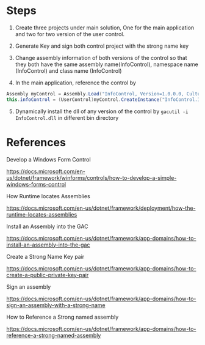 ﻿# Steps

1. Create three projects under main solution, One for the main application and two for two version of the user control.

2. Generate Key and sign both control project with the strong name key

3. Change assembly information of both versions of the control so that they both have the same assembly name(InfoControl), namespace name (InfoControl) and class name (InfoControl)

4. In the main application, reference the control by 

```csharp
Assembly myControl = Assembly.Load("InfoControl, Version=1.0.0.0, Culture=neutral, PublicKeyToken=ff57dd7195e544df");
this.infoControl = (UserControl)myControl.CreateInstance("InfoControl.InfoControl");
```

5. Dynamically install the dll of any version of the control by `gacutil -i InfoControl.dll` in different bin directory

# References

Develop a Windows Form Control

https://docs.microsoft.com/en-us/dotnet/framework/winforms/controls/how-to-develop-a-simple-windows-forms-control

How Runtime locates Assemblies

https://docs.microsoft.com/en-us/dotnet/framework/deployment/how-the-runtime-locates-assemblies

Install an Assembly into the GAC

https://docs.microsoft.com/en-us/dotnet/framework/app-domains/how-to-install-an-assembly-into-the-gac

Create a Strong Name Key pair

https://docs.microsoft.com/en-us/dotnet/framework/app-domains/how-to-create-a-public-private-key-pair

Sign an assembly

https://docs.microsoft.com/en-us/dotnet/framework/app-domains/how-to-sign-an-assembly-with-a-strong-name

How to Reference a Strong named assembly

https://docs.microsoft.com/en-us/dotnet/framework/app-domains/how-to-reference-a-strong-named-assembly